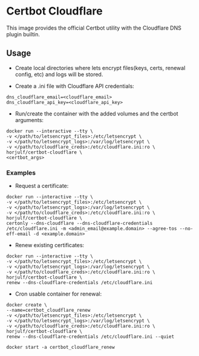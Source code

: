 # Certbot Cloudflare
This image provides the official Certbot utility with the Cloudflare DNS plugin builtin.

## Usage

- Create local directories where lets encrypt files(keys, certs, renewal config, etc) and logs will be stored.

- Create a .ini file with Cloudflare API credentials:
```
dns_cloudflare_email=<cloudflare_email>
dns_cloudflare_api_key=<cloudflare_api_key>
```

- Run/create the container with the added volumes and the certbot arguments:
```
docker run --interactive --tty \
-v </path/to/letsencrypt_files>:/etc/letsencrypt \
-v </path/to/letsencrypt_logs>:/var/log/letsencrypt \
-v </path/to/cloudflare_creds>:/etc/cloudflare.ini:ro \
horjulf/certbot-cloudflare \
<certbot_args>
```

### Examples

- Request a certificate:
```
docker run --interactive --tty \
-v </path/to/letsencrypt_files>:/etc/letsencrypt \
-v </path/to/letsencrypt_logs>:/var/log/letsencrypt \
-v </path/to/cloudflare_creds>:/etc/cloudflare.ini:ro \
horjulf/certbot-cloudflare \
certonly --dns-cloudflare --dns-cloudflare-credentials /etc/cloudflare.ini -m <admin_email@example.domain> --agree-tos --no-eff-email -d <example.domain>
```

- Renew existing certificates:
```
docker run --interactive --tty \
-v </path/to/letsencrypt_files>:/etc/letsencrypt \
-v </path/to/letsencrypt_logs>:/var/log/letsencrypt \
-v </path/to/cloudflare_creds>:/etc/cloudflare.ini:ro \
horjulf/certbot-cloudflare \
renew --dns-cloudflare-credentials /etc/cloudflare.ini
```

- Cron usable container for renewal:
```
docker create \
--name=certbot_cloudflare_renew
-v </path/to/letsencrypt_files>:/etc/letsencrypt \
-v </path/to/letsencrypt_logs>:/var/log/letsencrypt \
-v </path/to/cloudflare_creds>:/etc/cloudflare.ini:ro \
horjulf/certbot-cloudflare \
renew --dns-cloudflare-credentials /etc/cloudflare.ini --quiet
```
```
docker start -a certbot_cloudflare_renew
```
